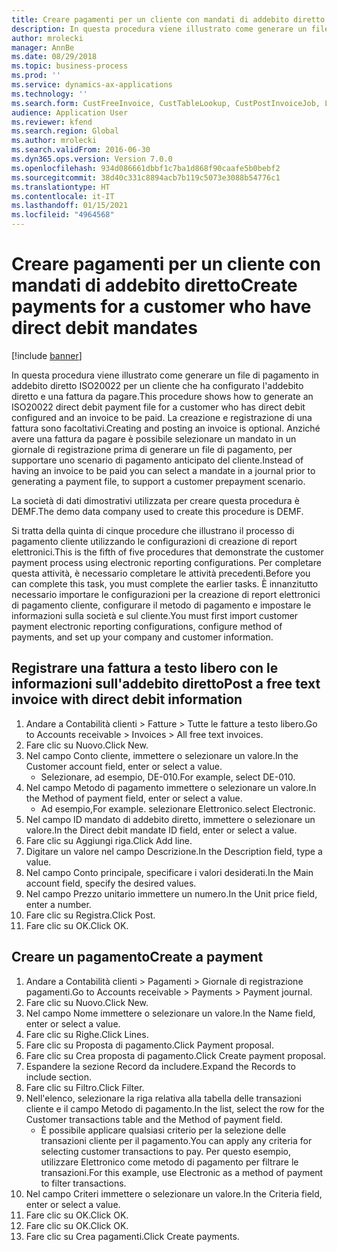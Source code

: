 ```yaml
---
title: Creare pagamenti per un cliente con mandati di addebito diretto
description: In questa procedura viene illustrato come generare un file di pagamento in addebito diretto ISO20022 per un cliente che ha configurato l'addebito diretto e una fattura da pagare.
author: mrolecki
manager: AnnBe
ms.date: 08/29/2018
ms.topic: business-process
ms.prod: ''
ms.service: dynamics-ax-applications
ms.technology: ''
ms.search.form: CustFreeInvoice, CustTableLookup, CustPostInvoiceJob, LedgerJournalTable, LedgerJournalTransCustPaym, SysQueryForm, CustPaymProposalEdit, BankAccountTableLookUp
audience: Application User
ms.reviewer: kfend
ms.search.region: Global
ms.author: mrolecki
ms.search.validFrom: 2016-06-30
ms.dyn365.ops.version: Version 7.0.0
ms.openlocfilehash: 934d086661dbbf1c7ba1d868f90caafe5b0bebf2
ms.sourcegitcommit: 38d40c331c8894acb7b119c5073e3088b54776c1
ms.translationtype: HT
ms.contentlocale: it-IT
ms.lasthandoff: 01/15/2021
ms.locfileid: "4964568"
---
```

# <a name="create-payments-for-a-customer-who-have-direct-debit-mandates"></a><span data-ttu-id="ec56c-103">Creare pagamenti per un cliente con mandati di addebito diretto</span><span class="sxs-lookup"><span data-stu-id="ec56c-103">Create payments for a customer who have direct debit mandates</span></span>

[!include [banner](../../includes/banner.md)]

<span data-ttu-id="ec56c-104">In questa procedura viene illustrato come generare un file di pagamento in addebito diretto ISO20022 per un cliente che ha configurato l'addebito diretto e una fattura da pagare.</span><span class="sxs-lookup"><span data-stu-id="ec56c-104">This procedure shows how to generate an ISO20022 direct debit payment file for a customer who has direct debit configured and an invoice to be paid.</span></span> <span data-ttu-id="ec56c-105">La creazione e registrazione di una fattura sono facoltativi.</span><span class="sxs-lookup"><span data-stu-id="ec56c-105">Creating and posting an invoice is optional.</span></span> <span data-ttu-id="ec56c-106">Anziché avere una fattura da pagare è possibile selezionare un mandato in un giornale di registrazione prima di generare un file di pagamento, per supportare uno scenario di pagamento anticipato del cliente.</span><span class="sxs-lookup"><span data-stu-id="ec56c-106">Instead of having an invoice to be paid you can select a mandate in a journal prior to generating a payment file, to support a customer prepayment scenario.</span></span>



<span data-ttu-id="ec56c-107">La società di dati dimostrativi utilizzata per creare questa procedura è DEMF.</span><span class="sxs-lookup"><span data-stu-id="ec56c-107">The demo data company used to create this procedure is DEMF.</span></span>



<span data-ttu-id="ec56c-108">Si tratta della quinta di cinque procedure che illustrano il processo di pagamento cliente utilizzando le configurazioni di creazione di report elettronici.</span><span class="sxs-lookup"><span data-stu-id="ec56c-108">This is the fifth of five procedures that demonstrate the customer payment process using electronic reporting configurations.</span></span> <span data-ttu-id="ec56c-109">Per completare questa attività, è necessario completare le attività precedenti.</span><span class="sxs-lookup"><span data-stu-id="ec56c-109">Before you can complete this task, you must complete the earlier tasks.</span></span> <span data-ttu-id="ec56c-110">È innanzitutto necessario importare le configurazioni per la creazione di report elettronici di pagamento cliente, configurare il metodo di pagamento e impostare le informazioni sulla società e sul cliente.</span><span class="sxs-lookup"><span data-stu-id="ec56c-110">You must first import customer payment electronic reporting configurations, configure method of payments, and set up your company and customer information.</span></span> 


## <a name="post-a-free-text-invoice-with-direct-debit-information"></a><span data-ttu-id="ec56c-111">Registrare una fattura a testo libero con le informazioni sull'addebito diretto</span><span class="sxs-lookup"><span data-stu-id="ec56c-111">Post a free text invoice with direct debit information</span></span>
1. <span data-ttu-id="ec56c-112">Andare a Contabilità clienti > Fatture > Tutte le fatture a testo libero.</span><span class="sxs-lookup"><span data-stu-id="ec56c-112">Go to Accounts receivable > Invoices > All free text invoices.</span></span>
2. <span data-ttu-id="ec56c-113">Fare clic su Nuovo.</span><span class="sxs-lookup"><span data-stu-id="ec56c-113">Click New.</span></span>
3. <span data-ttu-id="ec56c-114">Nel campo Conto cliente, immettere o selezionare un valore.</span><span class="sxs-lookup"><span data-stu-id="ec56c-114">In the Customer account field, enter or select a value.</span></span>
    * <span data-ttu-id="ec56c-115">Selezionare, ad esempio, DE-010.</span><span class="sxs-lookup"><span data-stu-id="ec56c-115">For example, select DE-010.</span></span>  
4. <span data-ttu-id="ec56c-116">Nel campo Metodo di pagamento immettere o selezionare un valore.</span><span class="sxs-lookup"><span data-stu-id="ec56c-116">In the Method of payment field, enter or select a value.</span></span>
    * <span data-ttu-id="ec56c-117">Ad esempio,</span><span class="sxs-lookup"><span data-stu-id="ec56c-117">For example.</span></span> <span data-ttu-id="ec56c-118">selezionare Elettronico.</span><span class="sxs-lookup"><span data-stu-id="ec56c-118">select Electronic.</span></span>  
5. <span data-ttu-id="ec56c-119">Nel campo ID mandato di addebito diretto, immettere o selezionare un valore.</span><span class="sxs-lookup"><span data-stu-id="ec56c-119">In the Direct debit mandate ID field, enter or select a value.</span></span>
6. <span data-ttu-id="ec56c-120">Fare clic su Aggiungi riga.</span><span class="sxs-lookup"><span data-stu-id="ec56c-120">Click Add line.</span></span>
7. <span data-ttu-id="ec56c-121">Digitare un valore nel campo Descrizione.</span><span class="sxs-lookup"><span data-stu-id="ec56c-121">In the Description field, type a value.</span></span>
8. <span data-ttu-id="ec56c-122">Nel campo Conto principale, specificare i valori desiderati.</span><span class="sxs-lookup"><span data-stu-id="ec56c-122">In the Main account field, specify the desired values.</span></span>
9. <span data-ttu-id="ec56c-123">Nel campo Prezzo unitario immettere un numero.</span><span class="sxs-lookup"><span data-stu-id="ec56c-123">In the Unit price field, enter a number.</span></span>
10. <span data-ttu-id="ec56c-124">Fare clic su Registra.</span><span class="sxs-lookup"><span data-stu-id="ec56c-124">Click Post.</span></span>
11. <span data-ttu-id="ec56c-125">Fare clic su OK.</span><span class="sxs-lookup"><span data-stu-id="ec56c-125">Click OK.</span></span>

## <a name="create-a-payment"></a><span data-ttu-id="ec56c-126">Creare un pagamento</span><span class="sxs-lookup"><span data-stu-id="ec56c-126">Create a payment</span></span>
1. <span data-ttu-id="ec56c-127">Andare a Contabilità clienti > Pagamenti > Giornale di registrazione pagamenti.</span><span class="sxs-lookup"><span data-stu-id="ec56c-127">Go to Accounts receivable > Payments > Payment journal.</span></span>
2. <span data-ttu-id="ec56c-128">Fare clic su Nuovo.</span><span class="sxs-lookup"><span data-stu-id="ec56c-128">Click New.</span></span>
3. <span data-ttu-id="ec56c-129">Nel campo Nome immettere o selezionare un valore.</span><span class="sxs-lookup"><span data-stu-id="ec56c-129">In the Name field, enter or select a value.</span></span>
4. <span data-ttu-id="ec56c-130">Fare clic su Righe.</span><span class="sxs-lookup"><span data-stu-id="ec56c-130">Click Lines.</span></span>
5. <span data-ttu-id="ec56c-131">Fare clic su Proposta di pagamento.</span><span class="sxs-lookup"><span data-stu-id="ec56c-131">Click Payment proposal.</span></span>
6. <span data-ttu-id="ec56c-132">Fare clic su Crea proposta di pagamento.</span><span class="sxs-lookup"><span data-stu-id="ec56c-132">Click Create payment proposal.</span></span>
7. <span data-ttu-id="ec56c-133">Espandere la sezione Record da includere.</span><span class="sxs-lookup"><span data-stu-id="ec56c-133">Expand the Records to include section.</span></span>
8. <span data-ttu-id="ec56c-134">Fare clic su Filtro.</span><span class="sxs-lookup"><span data-stu-id="ec56c-134">Click Filter.</span></span>
9. <span data-ttu-id="ec56c-135">Nell'elenco, selezionare la riga relativa alla tabella delle transazioni cliente e il campo Metodo di pagamento.</span><span class="sxs-lookup"><span data-stu-id="ec56c-135">In the list, select the row for the Customer transactions table and the Method of payment field.</span></span>
    * <span data-ttu-id="ec56c-136">È possibile applicare qualsiasi criterio per la selezione delle transazioni cliente per il pagamento.</span><span class="sxs-lookup"><span data-stu-id="ec56c-136">You can apply any criteria for selecting customer transactions to pay.</span></span> <span data-ttu-id="ec56c-137">Per questo esempio, utilizzare Elettronico come metodo di pagamento per filtrare le transazioni.</span><span class="sxs-lookup"><span data-stu-id="ec56c-137">For this example, use Electronic as a method of payment to filter transactions.</span></span>  
10. <span data-ttu-id="ec56c-138">Nel campo Criteri immettere o selezionare un valore.</span><span class="sxs-lookup"><span data-stu-id="ec56c-138">In the Criteria field, enter or select a value.</span></span>
11. <span data-ttu-id="ec56c-139">Fare clic su OK.</span><span class="sxs-lookup"><span data-stu-id="ec56c-139">Click OK.</span></span>
12. <span data-ttu-id="ec56c-140">Fare clic su OK.</span><span class="sxs-lookup"><span data-stu-id="ec56c-140">Click OK.</span></span>
13. <span data-ttu-id="ec56c-141">Fare clic su Crea pagamenti.</span><span class="sxs-lookup"><span data-stu-id="ec56c-141">Click Create payments.</span></span>
